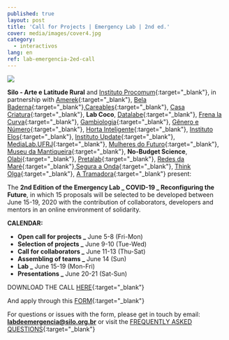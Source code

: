 ```yaml
---
published: true
layout: post
title: 'Call for Projects | Emergency Lab | 2nd ed.'
cover: media/images/cover4.jpg
category:
  - interactivos
lang: en
ref: lab-emergencia-2ed-call
---
```



![](https://labdeemergencia.silo.org.br/2ed/media/images/covers/call_for_projects.png)

**Silo - Arte e Latitude Rural** and [Instituto Procomum](https://www.procomum.org/){:target="_blank"}, in partnership with [Amerek](https://twitter.com/amerek_ufmg){:target="_blank"}, [Bela Baderna](http://belabaderna.com.br/){:target="_blank"},[Careables](https://www.careables.org/){:target="_blank"}, [Casa Criatura](https://www.instagram.com/casacriatura/){:target="_blank"}, **Lab Coco**, [Datalabe](https://datalabe.org/){:target="_blank"}, [Frena la Curva](https://frenalacurva.net/){:target="_blank"}, [Gambiologia](http://www.gambiologia.net/blog/){:target="_blank"}, [Gênero e Número](http://www.generonumero.media/){:target="_blank"},
[Horta Inteligente](https://hortainteligente.wixsite.com/hortainteligente){:target="_blank"}, [Instituto Elos](https://institutoelos.org/){:target="_blank"}, [Instituto Update](https://www.institutoupdate.org.br/){:target="_blank"}, [MediaLab.UFRJ](href="http://medialabufrj.net/"){:target="_blank"}, [Mulheres do Futuro](https://www.instagram.com/mulheresdofuturopa/){:target="_blank"}, [Museu da Mantiqueira](https://museudamantiqueira.com.br/){:target="_blank"}, **No-Budget Science**, [Olabi](https://www.olabi.org.br){:target="_blank"}, [Pretalab](https://www.pretalab.com/){:target="_blank"}, [Redes da Maré](http://www.redesdamare.org.br/){:target="_blank"},[Segura a Onda](https://seguraaonda.com.br/){:target="_blank"}, [Think Olga](https://www.thinkolga.com/){:target="_blank"}, [A Tramadora](https://www.tramadora.net/){:target="_blank"} present:

The **2nd Edition of the Emergency Lab _ COVID-19 _ Reconfiguring the Future**, in which 15 proposals will be selected to be developed between June 15-19, 2020 with the contribution of collaborators, developers and mentors in an online environment of solidarity.


**CALENDAR:**
  
* **Open call for projects _** June 5-8 (Fri-Mon)
* **Selection of projects _** June 9-10 (Tue-Wed)
* **Call for collaborators _** June 11-13 (Thu-Sat)
* **Assembling of teams _** June 14 (Sun)
* **Lab _** June 15-19 (Mon-Fri)
* **Presentations _** June 20-21 (Sat-Sun)


DOWNLOAD THE CALL [HERE](https://labdeemergencia.silo.org.br/2ed/media/docs/EN_PROJECTS_CALL_EMERGENCY_LAB.pdf){:target="_blank"}


And apply through this [FORM](https://forms.gle/Tuk6kLsRmqhQew8P7){:target="_blank"}
  
  
For questions or issues with the form, please get in touch by email: **labdeemergencia@silo.org.br** or visit the [FREQUENTLY ASKED QUESTIONS](https://labdeemergencia.silo.org.br/2ed/pt/dicas/perguntas-frequentes){:target="_blank"}

